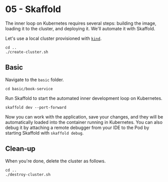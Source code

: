 # 05 - Skaffold

The inner loop on Kubernetes requires several steps: building the image, loading it to the cluster, and deploying it. We'll automate it with Skaffold.

Let's use a local cluster provisioned with [`kind`](https://kind.sigs.k8s.io).

```shell
cd ..
./create-cluster.sh
```

## Basic

Navigate to the `basic` folder.

```shell
cd basic/book-service
```

Run Skaffold to start the automated inner development loop on Kubernetes.

```shell
skaffold dev --port-forward
```

Now you can work with the application, save your changes, and they will be automatically loaded into
the container running in Kubernetes. You can also debug it by attaching a remote debugger from your IDE
to the Pod by starting Skaffold with `skaffold debug`.

## Clean-up

When you're done, delete the cluster as follows.

```shell
cd ..
./destroy-cluster.sh
```
